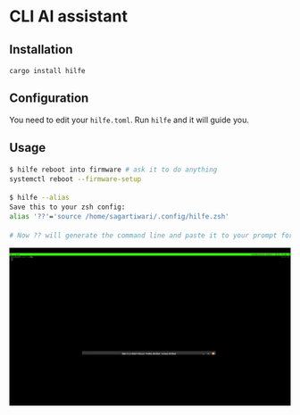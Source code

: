 # CLI AI assistant

## Installation

```
cargo install hilfe
```

## Configuration

You need to edit your `hilfe.toml`. Run `hilfe` and it will guide you.

## Usage

```bash
$ hilfe reboot into firmware # ask it to do anything
systemctl reboot --firmware-setup

$ hilfe --alias 
Save this to your zsh config:
alias '??'='source /home/sagartiwari/.config/hilfe.zsh'

# Now ?? will generate the command line and paste it to your prompt for immediate usage
```

![hilfe demo](https://raw.githubusercontent.com/amokfa/hilfe/main/resources/demo.gif)

